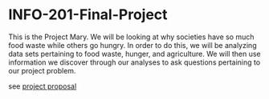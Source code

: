 # INFO-201-Final-Project
This is the Project Mary. We will be looking at why societies have so much food waste while others go hungry. In order to do this, we will be analyzing data sets pertaining to food waste, hunger, and agriculture. We will then use information we discover through our analyses to ask questions pertaining to our project problem. 

see [project proposal](https://github.com/rongt2-1861545/INFO-201/wiki)
